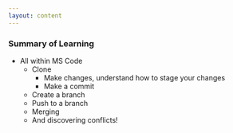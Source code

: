 ```yaml
---
layout: content
---
```


### Summary of Learning
* All within MS Code
    * Clone
        * Make changes, understand how to stage your changes
        * Make a commit        
    * Create a branch
    * Push to a branch
    * Merging
    * And discovering conflicts!